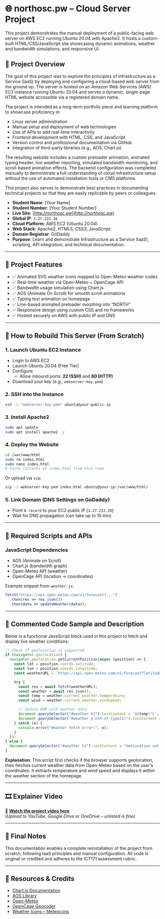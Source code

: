 # 🌐 northosc.pw – Cloud Server Project

This project demonstrates the manual deployment of a public-facing web server on AWS EC2 running Ubuntu 20.04 with Apache2. It hosts a custom-built HTML/CSS/JavaScript site showcasing dynamic animations, weather and bandwidth simulations, and responsive UI.

## 📌 Project Overview

The goal of this project was to explore the principles of Infrastructure as a Service (IaaS) by deploying and configuring a cloud-based web server from the ground up. The server is hosted on an Amazon Web Services (AWS) EC2 instance running Ubuntu 20.04 and serves a dynamic, single-page HTML website accessible via a registered domain name.

The project is intended as a long-term portfolio piece and learning platform to showcase proficiency in:
- Linux server administration
- Manual setup and deployment of web technologies
- Use of APIs to add real-time interactivity
- Frontend development with HTML, CSS, and JavaScript
- Version control and professional documentation via GitHub
- Integration of third-party libraries (e.g., AOS, Chart.js)

The resulting website includes a custom preloader animation, animated typing header, live weather reporting, simulated bandwidth monitoring, and scroll-based animation effects. The backend configuration was completed manually to demonstrate a full understanding of cloud infrastructure setup without the use of automated installation tools or CMS platforms.

This project also serves to demonstrate best practices in documenting technical projects so that they are easily replicable by peers or colleagues.

- **Student Name**: [Your Name]
- **Student Number**: [Your Student Number]
- **Live Site**: [http://northosc.pw](http://northosc.pw)
- **Global IP**: `3.27.222.26`
- **Cloud Platform**: AWS EC2 (Ubuntu 20.04)
- **Web Stack**: Apache2, HTML5, CSS3, JavaScript
- **Domain Registrar**: GoDaddy
- **Purpose**: Learn and demonstrate Infrastructure as a Service (IaaS), scripting, API integration, and technical documentation.

---

## 🔧 Project Features

- ✅ Animated SVG weather icons mapped to Open-Meteo weather codes
- ✅ Real-time weather via Open-Meteo + OpenCage API
- ✅ Bandwidth usage simulation using Chart.js
- ✅ AOS (Animate On Scroll) for smooth scroll animations
- ✅ Typing text animation on homepage
- ✅ Line-based animated preloader morphing into “NORTH”
- ✅ Responsive design using custom CSS and no frameworks
- ✅ Hosted securely on AWS with public IP and DNS

---

## 🔧 How to Rebuild This Server (From Scratch)

### 1. Launch Ubuntu EC2 Instance

- Login to AWS EC2
- Launch Ubuntu 20.04 (Free Tier)
- Configure:
  - Allow inbound ports: **22 (SSH)** and **80 (HTTP)**
- Download your key (e.g., `webserver-key.pem`)

### 2. SSH into the Instance

```bash
ssh -i "webserver-key.pem" ubuntu@your-public-ip
```

### 3. Install Apache2

```bash
sudo apt update
sudo apt install apache2 -y
```

### 4. Deploy the Website

```bash
cd /var/www/html
sudo rm index.html
sudo nano index.html
# Paste contents of index.html from this repo
```

Or upload via `scp`:

```bash
scp -i webserver-key.pem index.html ubuntu@your-ip:/var/www/html/
```

### 5. Link Domain (DNS Settings on GoDaddy)

- Point `A record` to your EC2 public IP (`3.27.222.26`)
- Wait for DNS propagation (can take up to 10 min)

---

## 🔁 Required Scripts and APIs

### JavaScript Dependencies

- AOS (Animate on Scroll)
- Chart.js (bandwidth graph)
- Open-Meteo API (weather)
- OpenCage API (location → coordinates)

Example snippet from `weather.js`:

```javascript
fetch("https://api.open-meteo.com/v1/forecast?...")
  .then(res => res.json())
  .then(data => updateWeather(data));
```

---

## 🧾 Commented Code Sample and Description

Below is a functional JavaScript block used in this project to fetch and display live weather conditions:

```javascript
// Check if geolocation is supported
if (navigator.geolocation) {
  navigator.geolocation.getCurrentPosition(async (position) => {
    const lat = position.coords.latitude;
    const lon = position.coords.longitude;
    const weatherURL = `https://api.open-meteo.com/v1/forecast?latitude=${lat}&longitude=${lon}&current_weather=true`;

    try {
      const res = await fetch(weatherURL);
      const weather = await res.json();
      const temp = weather.current_weather.temperature;
      const wind = weather.current_weather.windspeed;

      // Update DOM with weather data
      document.querySelector("#weather h2").textContent = `${temp}°C`;
      document.querySelector("#weather p:nth-of-type(1)").textContent = `Wind: ${wind} km/h`;
    } catch (e) {
      console.error("Weather fetch error:", e);
    }
  });
} else {
  document.querySelector("#weather h1").textContent = "Geolocation not supported";
}
```

**Explanation**: This script first checks if the browser supports geolocation, then fetches current weather data from Open-Meteo based on the user's coordinates. It extracts temperature and wind speed and displays it within the weather section of the homepage.

---

## 🎞️ Explainer Video

🎥 **[Watch the project video here](https://your-video-link.com)**  
*(Upload to YouTube, Google Drive or OneDrive – unlisted is fine)*

---

## 💬 Final Notes

This documentation enables a complete reinstallation of the project from scratch, following IaaS principles and manual configuration. All code is original or credited and adheres to the ICT171 assessment rubric.

---

## 🔗 Resources & Credits

- [Chart.js Documentation](https://www.chartjs.org/)
- [AOS Library](https://michalsnik.github.io/aos/)
- [Open-Meteo](https://open-meteo.com/)
- [OpenCage Geocoder](https://opencagedata.com/)
- [Weather Icons – Meteocons](https://bas.dev/work/meteocons)
